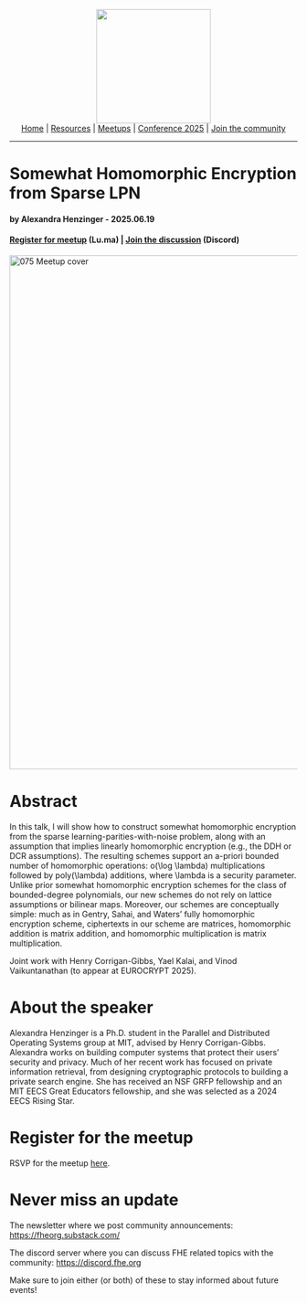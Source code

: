 <!-- Main header navigation -->
<p align="center">
  <img width="200" src="https://user-images.githubusercontent.com/5758427/180978488-db825482-5a58-4c7c-9589-c494a6f0be04.png"><br/>
  <a href="https://fhe-org.github.io">Home</a> | <a href="https://fhe-org.github.io/resources">Resources</a> | <a href="https://fhe-org.github.io/meetups/">Meetups</a> | <a href="https://fhe-org.github.io/conferences/conference-2025/">Conference 2025</a> | <a href="https://fhe-org.github.io/community">Join the community</a>
</p>
<hr/>
<!-- /Main header navigation -->

# Somewhat Homomorphic Encryption from Sparse LPN
#### by Alexandra Henzinger - 2025.06.19
#### <a href="https://lu.ma/opf2g5sj">Register for meetup</a> (Lu.ma) | <a href="https://discord.fhe.org">Join the discussion</a> (Discord)

<a href="https://lu.ma/opf2g5sj"><img width="900" alt="075 Meetup cover" src="https://github.com/user-attachments/assets/52b89415-e9cf-4c81-b24c-b6aaaf8acf5e" /></a>

# Abstract

In this talk, I will show how to construct somewhat homomorphic encryption from the sparse learning-parities-with-noise problem, along with an assumption that implies linearly homomorphic encryption (e.g., the DDH or DCR assumptions). The resulting schemes support an a-priori bounded number of homomorphic operations: o(\log \lambda) multiplications followed by poly(\lambda) additions, where \lambda is a security parameter. Unlike prior somewhat homomorphic encryption schemes for the class of bounded-degree polynomials, our new schemes do not rely on lattice assumptions or bilinear maps. Moreover, our schemes are conceptually simple: much as in Gentry, Sahai, and Waters’ fully homomorphic encryption scheme, ciphertexts in our scheme are matrices, homomorphic addition is matrix addition, and homomorphic multiplication is matrix multiplication.

Joint work with Henry Corrigan-Gibbs, Yael Kalai, and Vinod Vaikuntanathan (to appear at EUROCRYPT 2025).

# About the speaker

Alexandra Henzinger is a Ph.D. student in the Parallel and Distributed Operating Systems group at MIT, advised by Henry Corrigan-Gibbs. Alexandra works on building computer systems that protect their users’ security and privacy. Much of her recent work has focused on private information retrieval, from designing cryptographic protocols to building a private search engine. She has received an NSF GRFP fellowship and an MIT EECS Great Educators fellowship, and she was selected as a 2024 EECS Rising Star. 

# Register for the meetup

RSVP for the meetup [here](https://lu.ma/opf2g5sj).

# Never miss an update

The newsletter where we post community announcements: https://fheorg.substack.com/

The discord server where you can discuss FHE related topics with the community: https://discord.fhe.org

Make sure to join either (or both) of these to stay informed about future events!
